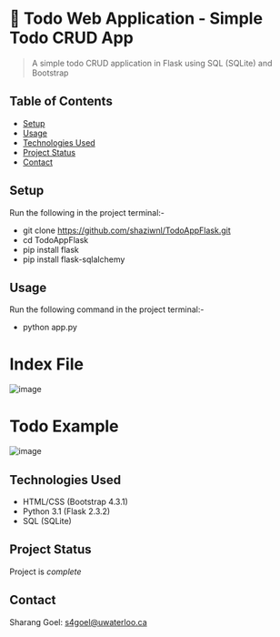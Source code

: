 # 📝 Todo Web Application - Simple Todo CRUD App

> A simple todo CRUD application in Flask using SQL (SQLite) and Bootstrap 

## Table of Contents
* [Setup](#setup)
* [Usage](#usage)
* [Technologies Used](#technologies-used)
* [Project Status](#project-status)
* [Contact](#contact)
<!-- * [License](#license) -->


## Setup
Run the following in the project terminal:-
- git clone https://github.com/shaziwnl/TodoAppFlask.git
- cd TodoAppFlask
- pip install flask
- pip install flask-sqlalchemy

## Usage
Run the following command in the project terminal:-
- python app.py


# Index File
![image](https://github.com/shaziwnl/TodoAppFlask/assets/121330440/d3b5e8a6-0f1c-4df7-9d0d-18d7eeb67dcd)


# Todo Example
![image](https://github.com/shaziwnl/TodoAppFlask/assets/121330440/728c4cdf-8046-4057-a876-636c808916a3)




## Technologies Used
- HTML/CSS (Bootstrap 4.3.1)
- Python 3.1 (Flask 2.3.2)
- SQL (SQLite)

## Project Status
Project is *complete*


## Contact
Sharang Goel: s4goel@uwaterloo.ca





